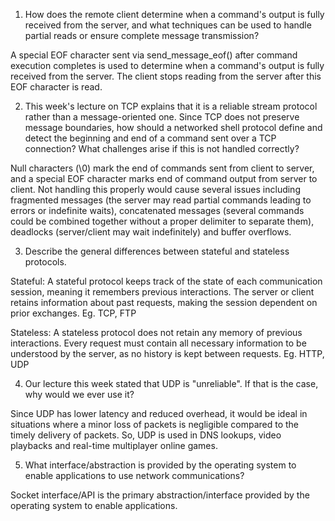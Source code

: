 1. How does the remote client determine when a command's output is fully received from the server, and what techniques can be used to handle partial reads or ensure complete message transmission?

A special EOF character sent via send_message_eof() after command execution completes is used to determine when a command's output is fully received from the server. The client stops reading from the server after this EOF character is read.

2. This week's lecture on TCP explains that it is a reliable stream protocol rather than a message-oriented one. Since TCP does not preserve message boundaries, how should a networked shell protocol define and detect the beginning and end of a command sent over a TCP connection? What challenges arise if this is not handled correctly?

Null characters (\0) mark the end of commands sent from client to server, and a special EOF character marks end of command output from server to client. Not handling this properly would cause several issues including fragmented messages (the server may read partial commands leading to errors or indefinite waits), concatenated messages (several commands could be combined together without a proper delimiter to separate them), deadlocks (server/client may wait indefinitely) and buffer overflows.

3. Describe the general differences between stateful and stateless protocols.

Stateful: A stateful protocol keeps track of the state of each communication session, meaning it remembers previous interactions.
The server or client retains information about past requests, making the session dependent on prior exchanges. Eg. TCP, FTP

Stateless: A stateless protocol does not retain any memory of previous interactions. Every request must contain all necessary information to be understood by the server, as no history is kept between requests. Eg. HTTP, UDP

4. Our lecture this week stated that UDP is "unreliable". If that is the case, why would we ever use it?

Since UDP has lower latency and reduced overhead, it would be ideal in situations where a minor loss of packets is negligible compared to the timely delivery of packets. So, UDP is used in DNS lookups, video playbacks and real-time multiplayer online games.

5. What interface/abstraction is provided by the operating system to enable applications to use network communications?

Socket interface/API is the primary abstraction/interface provided by the operating system to enable applications.